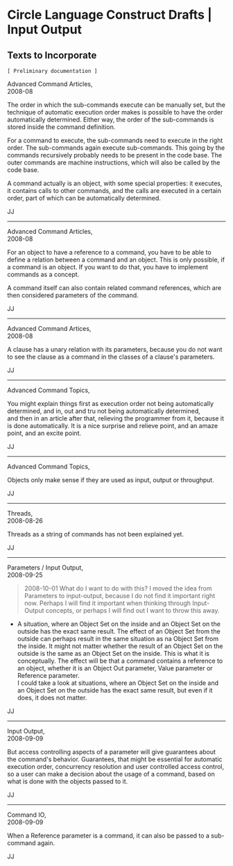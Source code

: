 Circle Language Construct Drafts | Input Output
===============================================

Texts to Incorporate
--------------------

`[ Preliminary documentation ]`

Advanced Command Articles,  
2008-08

The order in which the sub-commands execute can be manually set, but the technique of automatic execution order makes is possible to have the order automatically determined. Either way, the order of the sub-commands is stored inside the command definition.

For a command to execute, the sub-commands need to execute in the right order. The sub-commands again execute sub-commands. This going by the commands recursively probably needs to be present in the code base. The outer commands are machine instructions, which will also be called by the code base.

A command actually is an object, with some special properties: it executes, it contains calls to other commands, and the calls are executed in a certain order, part of which can be automatically determined.

JJ

-----

Advanced Command Articles,  
2008-08

For an object to have a reference to a command, you have to be able to define a relation between a command and an object. This is only possible, if a command is an object.
If you want to do that, you have to implement commands as a concept.

A command itself can also contain related command references, which are then considered parameters of the command.

JJ

-----

Advanced Command Artices,  
2008-08

A clause has a unary relation with its parameters, because you do not want to see the clause as a command in the classes of a clause's parameters.

JJ

-----

Advanced Command Topics,

You might explain things first as execution order not being automatically determined, and in, out and tru not being automatically determined,  
and then in an article after that, relieving the programmer from it,
because it is done automatically. It is a nice surprise and relieve point, and an amaze point, and an excite point.

JJ

----

Advanced Command Topics,

Objects only make sense if they are used as input, output or throughput.

JJ

-----

Threads,  
2008-08-26

Threads as a string of commands has not been explained yet.

JJ

-----

Parameters / Input Output,  
2008-09-25

> 2008-10-01 What do I want to do with this? I moved the idea from Parameters to input-output, because I do not find it important right now. Perhaps I will find it important when thinking through Input-Output concepts, or perhaps I will find out I want to throw this away.
- A situation, where an Object Set on the inside and an Object Set on the outside has the exact same result.
The effect of an Object Set from the outside can perhaps result in the same situation as na Object Set from the inside. It might not matter whether the result of an Object Set on the outside is the same as an Object Set on the inside. This is what it is conceptually.
The effect will be that a command contains a reference to an object, whether it is an Object Out parameter, Value parameter or Reference parameter.  
I could take a look at situations, where an Object Set on the inside and an Object Set on the outside has the exact same result, but even if it does, it does not matter.

JJ

-----

Input Output,  
2008-09-09

But access controlling aspects of a parameter will give guarantees about the command's behavior. Guarantees, that might be essential for automatic execution order, concurrency resolution and user controlled access control, so a user can make a decision about the usage of a command, based on what is done with the objects passed to it.

JJ

-----

Command IO,  
2008-09-09

When a Reference parameter is a command, it can also be passed to a sub-command again.

JJ